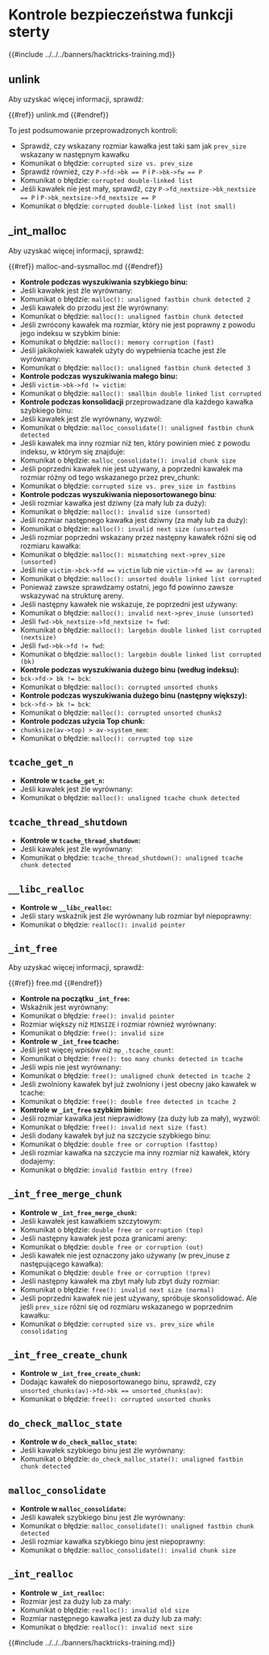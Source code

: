 # Kontrole bezpieczeństwa funkcji sterty

{{#include ../../../banners/hacktricks-training.md}}

## unlink

Aby uzyskać więcej informacji, sprawdź:

{{#ref}}
unlink.md
{{#endref}}

To jest podsumowanie przeprowadzonych kontroli:

- Sprawdź, czy wskazany rozmiar kawałka jest taki sam jak `prev_size` wskazany w następnym kawałku
- Komunikat o błędzie: `corrupted size vs. prev_size`
- Sprawdź również, czy `P->fd->bk == P` i `P->bk->fw == P`
- Komunikat o błędzie: `corrupted double-linked list`
- Jeśli kawałek nie jest mały, sprawdź, czy `P->fd_nextsize->bk_nextsize == P` i `P->bk_nextsize->fd_nextsize == P`
- Komunikat o błędzie: `corrupted double-linked list (not small)`

## \_int_malloc

Aby uzyskać więcej informacji, sprawdź:

{{#ref}}
malloc-and-sysmalloc.md
{{#endref}}

- **Kontrole podczas wyszukiwania szybkiego binu:**
- Jeśli kawałek jest źle wyrównany:
- Komunikat o błędzie: `malloc(): unaligned fastbin chunk detected 2`
- Jeśli kawałek do przodu jest źle wyrównany:
- Komunikat o błędzie: `malloc(): unaligned fastbin chunk detected`
- Jeśli zwrócony kawałek ma rozmiar, który nie jest poprawny z powodu jego indeksu w szybkim binie:
- Komunikat o błędzie: `malloc(): memory corruption (fast)`
- Jeśli jakikolwiek kawałek użyty do wypełnienia tcache jest źle wyrównany:
- Komunikat o błędzie: `malloc(): unaligned fastbin chunk detected 3`
- **Kontrole podczas wyszukiwania małego binu:**
- Jeśli `victim->bk->fd != victim`:
- Komunikat o błędzie: `malloc(): smallbin double linked list corrupted`
- **Kontrole podczas konsolidacji** przeprowadzane dla każdego kawałka szybkiego binu:
- Jeśli kawałek jest źle wyrównany, wyzwól:
- Komunikat o błędzie: `malloc_consolidate(): unaligned fastbin chunk detected`
- Jeśli kawałek ma inny rozmiar niż ten, który powinien mieć z powodu indeksu, w którym się znajduje:
- Komunikat o błędzie: `malloc_consolidate(): invalid chunk size`
- Jeśli poprzedni kawałek nie jest używany, a poprzedni kawałek ma rozmiar różny od tego wskazanego przez prev_chunk:
- Komunikat o błędzie: `corrupted size vs. prev_size in fastbins`
- **Kontrole podczas wyszukiwania nieposortowanego binu**:
- Jeśli rozmiar kawałka jest dziwny (za mały lub za duży):
- Komunikat o błędzie: `malloc(): invalid size (unsorted)`
- Jeśli rozmiar następnego kawałka jest dziwny (za mały lub za duży):
- Komunikat o błędzie: `malloc(): invalid next size (unsorted)`
- Jeśli rozmiar poprzedni wskazany przez następny kawałek różni się od rozmiaru kawałka:
- Komunikat o błędzie: `malloc(): mismatching next->prev_size (unsorted)`
- Jeśli nie `victim->bck->fd == victim` lub nie `victim->fd == av (arena)`:
- Komunikat o błędzie: `malloc(): unsorted double linked list corrupted`
- Ponieważ zawsze sprawdzamy ostatni, jego fd powinno zawsze wskazywać na strukturę areny.
- Jeśli następny kawałek nie wskazuje, że poprzedni jest używany:
- Komunikat o błędzie: `malloc(): invalid next->prev_inuse (unsorted)`
- Jeśli `fwd->bk_nextsize->fd_nextsize != fwd`:
- Komunikat o błędzie: `malloc(): largebin double linked list corrupted (nextsize)`
- Jeśli `fwd->bk->fd != fwd`:
- Komunikat o błędzie: `malloc(): largebin double linked list corrupted (bk)`
- **Kontrole podczas wyszukiwania dużego binu (według indeksu):**
- `bck->fd-> bk != bck`:
- Komunikat o błędzie: `malloc(): corrupted unsorted chunks`
- **Kontrole podczas wyszukiwania dużego binu (następny większy):**
- `bck->fd-> bk != bck`:
- Komunikat o błędzie: `malloc(): corrupted unsorted chunks2`
- **Kontrole podczas użycia Top chunk:**
- `chunksize(av->top) > av->system_mem`:
- Komunikat o błędzie: `malloc(): corrupted top size`

## `tcache_get_n`

- **Kontrole w `tcache_get_n`:**
- Jeśli kawałek jest źle wyrównany:
- Komunikat o błędzie: `malloc(): unaligned tcache chunk detected`

## `tcache_thread_shutdown`

- **Kontrole w `tcache_thread_shutdown`:**
- Jeśli kawałek jest źle wyrównany:
- Komunikat o błędzie: `tcache_thread_shutdown(): unaligned tcache chunk detected`

## `__libc_realloc`

- **Kontrole w `__libc_realloc`:**
- Jeśli stary wskaźnik jest źle wyrównany lub rozmiar był niepoprawny:
- Komunikat o błędzie: `realloc(): invalid pointer`

## `_int_free`

Aby uzyskać więcej informacji, sprawdź:

{{#ref}}
free.md
{{#endref}}

- **Kontrole na początku `_int_free`:**
- Wskaźnik jest wyrównany:
- Komunikat o błędzie: `free(): invalid pointer`
- Rozmiar większy niż `MINSIZE` i rozmiar również wyrównany:
- Komunikat o błędzie: `free(): invalid size`
- **Kontrole w `_int_free` tcache:**
- Jeśli jest więcej wpisów niż `mp_.tcache_count`:
- Komunikat o błędzie: `free(): too many chunks detected in tcache`
- Jeśli wpis nie jest wyrównany:
- Komunikat o błędzie: `free(): unaligned chunk detected in tcache 2`
- Jeśli zwolniony kawałek był już zwolniony i jest obecny jako kawałek w tcache:
- Komunikat o błędzie: `free(): double free detected in tcache 2`
- **Kontrole w `_int_free` szybkim binie:**
- Jeśli rozmiar kawałka jest nieprawidłowy (za duży lub za mały), wyzwól:
- Komunikat o błędzie: `free(): invalid next size (fast)`
- Jeśli dodany kawałek był już na szczycie szybkiego binu:
- Komunikat o błędzie: `double free or corruption (fasttop)`
- Jeśli rozmiar kawałka na szczycie ma inny rozmiar niż kawałek, który dodajemy:
- Komunikat o błędzie: `invalid fastbin entry (free)`

## **`_int_free_merge_chunk`**

- **Kontrole w `_int_free_merge_chunk`:**
- Jeśli kawałek jest kawałkiem szczytowym:
- Komunikat o błędzie: `double free or corruption (top)`
- Jeśli następny kawałek jest poza granicami areny:
- Komunikat o błędzie: `double free or corruption (out)`
- Jeśli kawałek nie jest oznaczony jako używany (w prev_inuse z następującego kawałka):
- Komunikat o błędzie: `double free or corruption (!prev)`
- Jeśli następny kawałek ma zbyt mały lub zbyt duży rozmiar:
- Komunikat o błędzie: `free(): invalid next size (normal)`
- Jeśli poprzedni kawałek nie jest używany, spróbuje skonsolidować. Ale jeśli `prev_size` różni się od rozmiaru wskazanego w poprzednim kawałku:
- Komunikat o błędzie: `corrupted size vs. prev_size while consolidating`

## **`_int_free_create_chunk`**

- **Kontrole w `_int_free_create_chunk`:**
- Dodając kawałek do nieposortowanego binu, sprawdź, czy `unsorted_chunks(av)->fd->bk == unsorted_chunks(av)`:
- Komunikat o błędzie: `free(): corrupted unsorted chunks`

## `do_check_malloc_state`

- **Kontrole w `do_check_malloc_state`:**
- Jeśli kawałek szybkiego binu jest źle wyrównany:
- Komunikat o błędzie: `do_check_malloc_state(): unaligned fastbin chunk detected`

## `malloc_consolidate`

- **Kontrole w `malloc_consolidate`:**
- Jeśli kawałek szybkiego binu jest źle wyrównany:
- Komunikat o błędzie: `malloc_consolidate(): unaligned fastbin chunk detected`
- Jeśli rozmiar kawałka szybkiego binu jest niepoprawny:
- Komunikat o błędzie: `malloc_consolidate(): invalid chunk size`

## `_int_realloc`

- **Kontrole w `_int_realloc`:**
- Rozmiar jest za duży lub za mały:
- Komunikat o błędzie: `realloc(): invalid old size`
- Rozmiar następnego kawałka jest za duży lub za mały:
- Komunikat o błędzie: `realloc(): invalid next size`

{{#include ../../../banners/hacktricks-training.md}}
